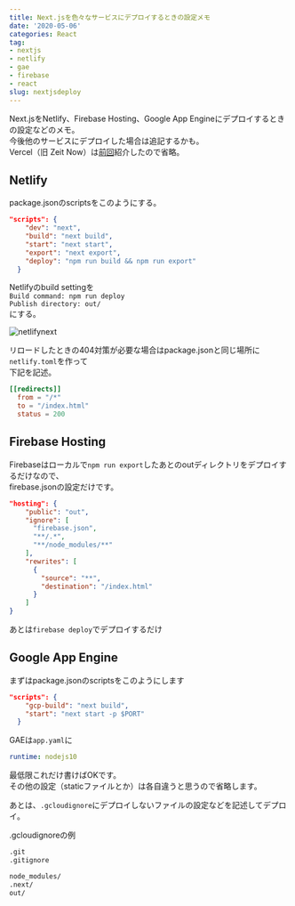 ```yaml
---
title: Next.jsを色々なサービスにデプロイするときの設定メモ
date: '2020-05-06'
categories: React
tag:
- nextjs
- netlify
- gae
- firebase
- react
slug: nextjsdeploy
---
```


Next.jsをNetlify、Firebase Hosting、Google App Engineにデプロイするときの設定などのメモ。  
今後他のサービスにデプロイした場合は追記するかも。  
Vercel（旧 Zeit Now）は[前回](https://www.ravness.com/2020/04/nowflasknextjs/)紹介したので省略。

## Netlify

package.jsonのscriptsをこのようにする。

```json
"scripts": {
    "dev": "next",
    "build": "next build",
    "start": "next start",
    "export": "next export",
    "deploy": "npm run build && npm run export"
  }
```

Netlifyのbuild settingを  
`Build command: npm run deploy`  
`Publish directory: out/`  
にする。

![netlifynext](../../../images/netlfynext.jpg)

リロードしたときの404対策が必要な場合はpackage.jsonと同じ場所に`netlify.toml`を作って  
下記を記述。

```toml
[[redirects]]
  from = "/*"
  to = "/index.html"
  status = 200
```

## Firebase Hosting

Firebaseはローカルで`npm run export`したあとのoutディレクトリをデプロイするだけなので、  
firebase.jsonの設定だけです。

```json
"hosting": {
    "public": "out",
    "ignore": [
      "firebase.json",
      "**/.*",
      "**/node_modules/**"
    ],
    "rewrites": [
      {
        "source": "**",
        "destination": "/index.html"
      }
    ]
}
```

あとは`firebase deploy`でデプロイするだけ

## Google App Engine

まずはpackage.jsonのscriptsをこのようにします

```json
"scripts": {
    "gcp-build": "next build",
    "start": "next start -p $PORT"
  }
```

GAEは`app.yaml`に

```yaml
runtime: nodejs10
```

最低限これだけ書けばOKです。  
その他の設定（staticファイルとか）は各自違うと思うので省略します。

あとは、`.gcloudignore`にデプロイしないファイルの設定などを記述してデプロイ。

.gcloudignoreの例
```txt
.git
.gitignore

node_modules/
.next/
out/
```

